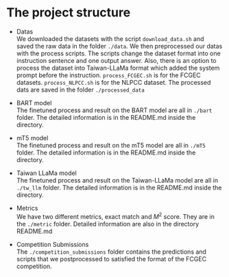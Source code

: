 # The project structure

- Datas<br>
We downloaded the datasets with the script `download_data.sh` and saved the raw data in the folder `./data`.
We then preprocessed our datas with the process scripts. The scripts change the dataset format into one instruction sentence and one output answer. Also, there is an option to process the dataset into Taiwan-LLaMa format which added the system prompt before the instruction. `process_FCGEC.sh` is for the FCGEC datasets. `process_NLPCC.sh` is for the NLPCC dataset. The processed dats are saved in the folder `./processed_data`

- BART model<br>
The finetuned process and result on the BART model are all in `./bart` folder. The detailed information is in the README.md inside the directory.

- mT5 model<br>
The finetuned process and result on the mT5 model are all in `./mT5` folder. The detailed information is in the README.md inside the directory.

- Taiwan LLaMa model<br>
The finetuned process and result on the Taiwan-LLaMa model are all in `./tw_llm` folder. The detailed information is in the README.md inside the directory.

- Metrics<br>
We have two different metrics, exact match and $M^2$ score. They are in the `./metric` folder. Detailed information are also in the directory README.md

- Competition Submissions<br>
The `./competition_submissions` folder contains the predictions and scripts that we postprocessed to satisfied the format of the FCGEC competition.